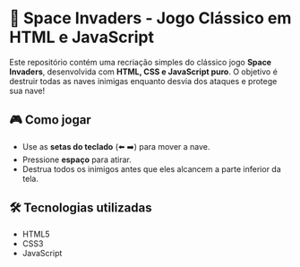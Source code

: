 # 👾 Space Invaders - Jogo Clássico em HTML e JavaScript

Este repositório contém uma recriação simples do clássico jogo **Space Invaders**, desenvolvida com **HTML, CSS e JavaScript puro**. O objetivo é destruir todas as naves inimigas enquanto desvia dos ataques e protege sua nave!

## 🎮 Como jogar

- Use as **setas do teclado** (⬅️ ➡️) para mover a nave.
- Pressione **espaço** para atirar.
- Destrua todos os inimigos antes que eles alcancem a parte inferior da tela.

## 🛠️ Tecnologias utilizadas

- HTML5  
- CSS3  
- JavaScript 

